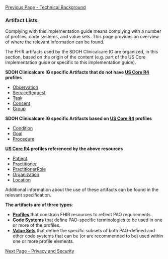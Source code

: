 [Previous Page - Technical Background](technical_background.html)

###  Artifact Lists

Complying with this implementation guide means complying with a number of profiles, code systems, and value sets. This page provides an overview of where the relevant information can be found.

The FHIR artifacts used by the SDOH Clinicalcare IG are organized, in this section, based on the origin of the content (e.g. part of the US Core implementation guide or specific to this implementation guide).

**SDOH Clinicalcare IG specific Artifacts that do not have [US Core R4](http://build.fhir.org/ig/HL7/US-Core-R4/) profiles**

* [Observation](http://build.fhir.org/ig/HL7/sdoh-clinicalcare/StructureDefinition-SDOHCC-Observation-ScreeningResponseBase-1.html)
* [ServiceRequest](http://build.fhir.org/ig/HL7/sdoh-clinicalcare/StructureDefinition-SDOHCC-ServiceRequest-Base-1.html)
* [Task](http://build.fhir.org/ig/HL7/sdoh-clinicalcare/StructureDefinition-SDOHCC-Task-Base-1.html)
* [Consent](http://build.fhir.org/ig/HL7/sdoh-clinicalcare/StructureDefinition-SDOHCC-Consent.html)
* [Group](http://build.fhir.org/ig/HL7/sdoh-clinicalcare/StructureDefinition-SDOHCC-Group.html)

**SDOH Clinicalcare IG specific Artifacts based on [US Core R4](http://build.fhir.org/ig/HL7/US-Core-R4) profiles**

* [Condition](https://build.fhir.org/ig/HL7/sdoh-clinicalcare/StructureDefinition-SDOHCC-Condition-Base-1.html)
* [Goal](http://build.fhir.org/ig/HL7/sdoh-clinicalcare/StructureDefinition-SDOHCC-Goal-Base-1.html)
* [Procedure](http://build.fhir.org/ig/HL7/sdoh-clinicalcare/StructureDefinition-SDOHCC-Procedure-Base-1.html)

**[US Core R4](http://build.fhir.org/ig/HL7/US-Core-R4) profiles referenced by the above resources**

* [Patient](http://build.fhir.org/ig/HL7/US-Core-R4/StructureDefinition-us-core-patient.html)
* [Practitioner](http://build.fhir.org/ig/HL7/US-Core-R4/StructureDefinition-us-core-practitioner.html)
* [PractitionerRole](http://build.fhir.org/ig/HL7/US-Core-R4/StructureDefinition-us-core-practitionerrole.html)
* [Organization](http://build.fhir.org/ig/HL7/US-Core-R4/StructureDefinition-us-core-organization.html)
* [Location](http://build.fhir.org/ig/HL7/US-Core-R4/StructureDefinition-us-core-location.html)

Additional information about the use of these artifacts can be found in the relevant specification.

**The artifacts are of three types**:

* 	**[Profiles](http://www.hl7.org/fhir/profiling.html)** that constrain FHIR resources to reflect PAO requirements.
* 	**[Code Systems](http://www.hl7.org/fhir/terminologies-systems.html)** that define PAO-specific terminologies to be used in one or more of the profiles.
* 	**[Value Sets](http://www.hl7.org/fhir/terminologies-valuesets.html)** that define the specific subsets of both PAO-defined and other code systems that can be (or are recommended to be) used within one or more profile elements.


[Next Page - Privacy and Security](privacy_and_security.html)